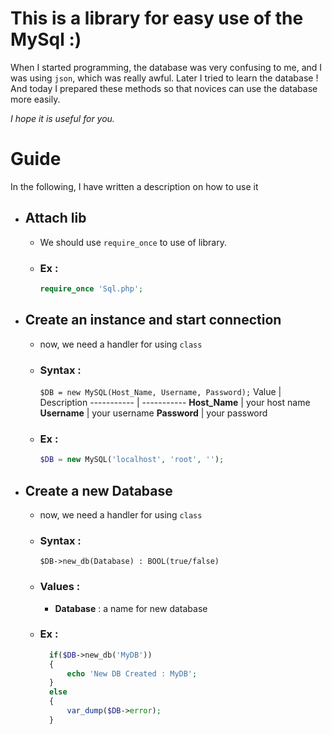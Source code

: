 # This is a library for easy use of the MySql :)
When I started programming, the database was very confusing to me, and I was using `json`, which was really awful.
Later I tried to learn the database !
And today I prepared these methods so that novices can use the database more easily.

_I hope it is useful for you._


# Guide
In the following, I have written a description on how to use it

- ## Attach lib
  - We should use `require_once` to use of library.
  - ### Ex :
      ```php
      require_once 'Sql.php';
      ```

- ## Create an instance and start connection
  - now, we need a handler for using `class`
  - ### Syntax :
      `$DB = new MySQL(Host_Name, Username, Password);`
      Value | Description
      ----------- | -----------
      **Host_Name** | your host name
      **Username** | your username
      **Password** | your password
  - ### Ex :
      ```php
      $DB = new MySQL('localhost', 'root', '');
      ```

- ## Create a new Database
  - now, we need a handler for using `class`
  - ### Syntax :
      `$DB->new_db(Database) : BOOL(true/false)`
  - ### Values :
    - **Database** : a name for new database
  - ### Ex :
      ```php
        if($DB->new_db('MyDB'))
        {
            echo 'New DB Created : MyDB';
        }
        else
        {
            var_dump($DB->error);
        }
      ```
 






